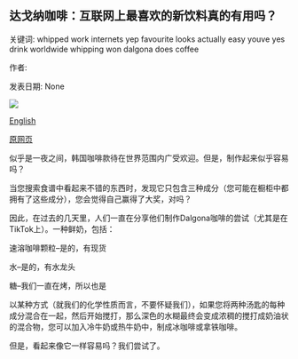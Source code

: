 ## 达戈纳咖啡：互联网上最喜欢的新饮料真的有用吗？

关键词: whipped work internets yep favourite looks actually easy youve yes drink worldwide whipping won dalgona does coffee

作者: 

发表日期: None

![](https://ichef.bbci.co.uk/images/ic/1200xn/p087xj3q.jpg)

[English](Dalgona%20coffee%3A%20does%20the%20internet%E2%80%99s%20new%20favourite%20drink%20actually%20work%3F.md)

[原网页](https://www.bbc.co.uk/food/articles/dalgona_coffee)

似乎是一夜之间，韩国咖啡款待在世界范围内广受欢迎。但是，制作起来似乎容易吗？

当您搜索食谱中看起来不错的东西时，发现它只包含三种成分（您可能在橱柜中都拥有了这些成分），您会觉得自己赢得了大奖，对吗？

因此，在过去的几天里，人们一直在分享他们制作Dalgona咖啡的尝试（尤其是在TikTok上）。一种鲜奶，包括：

速溶咖啡颗粒–是的，有现货

水–是的，有水龙头

糖–我们一直在烤，所以也是

以某种方式（就我们的化学性质而言，不要怀疑我们），如果您将两种汤匙的每种成分混合在一起，然后开始搅打，那么深色的水糊最终会变成浓稠的搅打成奶油状的混合物，您可以加入冷牛奶或热牛奶中，制成冰咖啡或拿铁咖啡。

但是，看起来像它一样容易吗？我们尝试了。